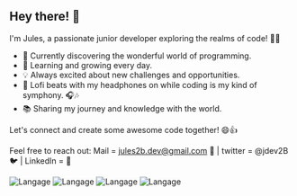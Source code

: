 
## Hey there! 👋

I'm Jules, a passionate junior developer exploring the realms of code! 🚀✨

- 🔭 Currently discovering the wonderful world of programming.
- 🌱 Learning and growing every day.
- 💡 Always excited about new challenges and opportunities.
- 🎵 Lofi beats with my headphones on while coding is my kind of symphony. 🎧🎶
- 📚 Sharing my journey and knowledge with the world.

Let's connect and create some awesome code together! 😄👍

Feel free to reach out: Mail = jules2b.dev@gmail.com 📩 | twitter = @jdev2B 🐦 | LinkedIn  = 💼


        
![Langage](<img src="https://cdn.jsdelivr.net/gh/devicons/devicon/icons/c/c-original.svg" />)
![Langage](https://img.shields.io/badge/Langage-HTML-orange)
![Langage](https://img.shields.io/badge/Langage-CSS-brightgreen)
![Langage](https://img.shields.io/badge/Langage-Ruby-red)

